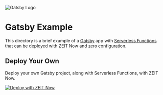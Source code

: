 
![Gatsby Logo](../../packages/frameworks/logos/gatsby.svg)

# Gatsby Example

This directory is a brief example of a [Gatsby](https://www.gatsbyjs.org/) app with [Serverless Functions](https://zeit.co/docs/v2/serverless-functions/introduction) that can be deployed with ZEIT Now and zero configuration.

## Deploy Your Own

Deploy your own Gatsby project, along with Serverless Functions, with ZEIT Now.

[![Deploy with ZEIT Now](https://zeit.co/button)](https://zeit.co/new/project?template=https://github.com/zeit/now/tree/master/examples/gatsby)
